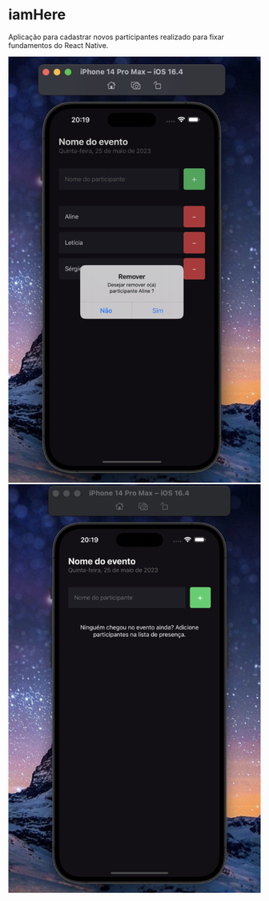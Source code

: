 # iamHere

Aplicação para cadastrar novos participantes realizado para fixar fundamentos do React Native.

![](app.png)
![](app1.png)
